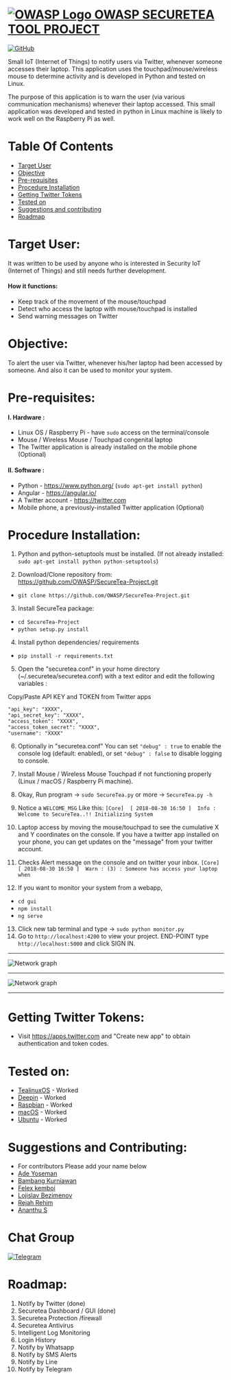 # [![OWASP Logo](https://github.com/OWASP/Amass/blob/master/images/owasp_logo.png) OWASP SECURETEA TOOL PROJECT](https://www.owasp.org/index.php/OWASP_SecureTea_Project)
[![GitHub](https://img.shields.io/github/license/mashape/apistatus.svg)](https://www.owasp.org/index.php/OWASP_SecureTea_Project)

Small IoT (Internet of Things) to notify users via Twitter, whenever someone accesses their laptop. This application uses the touchpad/mouse/wireless mouse
to determine activity and is developed in Python and tested on Linux.

The purpose of this application is to warn the user (via various communication mechanisms) whenever their laptop accessed.
This small application was developed and tested in python in Linux machine is likely to work well on the Raspberry Pi as well.

# Table Of Contents
- [Target User](#target-user)
- [Objective](#objective)
- [Pre-requisites](#pre-requisites)
- [Procedure Installation](#procedure-installation)
- [Getting Twitter Tokens](#getting-twitter-tokens)
- [Tested on](#tested-on)
- [Suggestions and contributing](#suggestions-and-contributing)
- [Roadmap](#roadmap)


Target User:
=============

It was written to be used by anyone who is interested in Security IoT (Internet of Things) and still needs further development.

#### How it functions:

- Keep track of the movement of the mouse/touchpad
- Detect who access the laptop with mouse/touchpad is installed
- Send warning messages on Twitter


Objective:
===========

To alert the user via Twitter, whenever his/her laptop had been accessed by someone.
And also it can be used to monitor your system.


Pre-requisites:
================

#### I. Hardware :

- Linux OS / Raspberry Pi - have `sudo` access on the terminal/console
- Mouse / Wireless Mouse / Touchpad congenital laptop
- The Twitter application is already installed on the mobile phone  (Optional)

#### II. Software :

- Python - https://www.python.org/ (`sudo apt-get install python`)
- Angular - https://angular.io/ 
- A Twitter account - https://twitter.com
- Mobile phone, a previously-installed Twitter application (Optional)


Procedure Installation:
========================

1. Python and python-setuptools must be installed. (If not already installed: `sudo apt-get install python python-setuptools`)

2. Download/Clone repository from: https://github.com/OWASP/SecureTea-Project.git
 - `git clone https://github.com/OWASP/SecureTea-Project.git`

3. Install SecureTea package:
 - `cd SecureTea-Project`
 - `python setup.py install`

4. Install python dependencies/ requirements
-  `pip install -r requirements.txt`

5. Open the "securetea.conf" in your home directory (~/.securetea/securetea.conf) with a text editor and edit the following variables :

 Copy/Paste API KEY and TOKEN from Twitter apps
 ```
"api_key": "XXXX",
"api_secret_key": "XXXX",
"access_token": "XXXX",
"access_token_secret": "XXXX",
"username": "XXXX"
```
6. Optionally in "securetea.conf" You can set `"debug" : true` to enable the console log (default: enabled), or set `"debug" : false` to disable logging to console.

7. Install Mouse / Wireless Mouse Touchpad if not functioning properly (Linux / macOS / Raspberry Pi machine).

8. Okay, Run program -> `sudo SecureTea.py` or more -> `SecureTea.py -h`

9. Notice a `WELCOME_MSG` Like this:
`[Core]  [ 2018-08-30 16:50 ]  Info : Welcome to SecureTea..!! Initializing System`

10. Laptop access by moving the mouse/touchpad to see the cumulative X and Y coordinates on the console. If you have a twitter app installed on your phone, you can get updates on the "message" from your twitter account.

11. Checks Alert message on the console and on twitter your inbox.
`[Core]  [ 2018-08-30 16:50 ]  Warn : (3) : Someone has access your laptop when`

12. If you want to monitor your system from a webapp, 
 - `cd gui`
 - `npm install`
 - `ng serve`
13. Click new tab terminal and type -> `sudo python monitor.py` 
13. Go to `http://localhost:4200` to view your project.
    END-POINT type `http://localhost:5000` and click SIGN IN.
	
----

![Network graph](https://github.com/OWASP/SecureTea-Project/blob/master/img/securetea%20gui.PNG "Secure Tea Dashboard")

----

![Network graph](https://github.com/OWASP/SecureTea-Project/blob/master/img/securetea%20security%20gui.PNG "Secure Tea Security Dashboard")

----    


Getting Twitter Tokens:
=======================
- Visit https://apps.twitter.com and "Create new app" to obtain authentication and token codes.

Tested on:
==========

- [TealinuxOS](http://tealinuxos.org/) - Worked
- [Deepin](https://www.deepin.org/en/) - Worked
- [Raspbian](https://www.raspbian.org/) - Worked
- [macOS](https://www.apple.com/in/macos/high-sierra/) - Worked
- [Ubuntu](https://www.ubuntu.com/) - Worked

Suggestions and Contributing:
==================================

- For contributors Please add your name below
- [Ade Yoseman](https://www.owasp.org/index.php/Ade_Yoseman_Putra)
- [Bambang Kurniawan](https://www.owasp.org/index.php/User:Idbmb)
- [Felex kemboi](https://github.com/felexkemboi/)
- [Lojislav Bezimenov](https://github.com/lojikil/)
- [Rejah Rehim](https://rejahrehim.com)
- [Ananthu S](https://github.com/sananthu)

Chat Group
==========

[
![Telegram](https://github.com/OWASP/SecureTea-Project/blob/master/img/telegram.png "Telegram")](https://t.me/joinchat/Az5yZxQg7Djs-UZWKKCRVQ)

Roadmap:
==================

1. Notify by Twitter (done)
2. Securetea Dashboard / GUI (done)
3. Securetea Protection /firewall
4. Securetea Antivirus
5. Intelligent Log Monitoring
6. Login History 
7. Notify by Whatsapp
8. Notify by SMS Alerts
9. Notify by Line
10. Notify by Telegram
